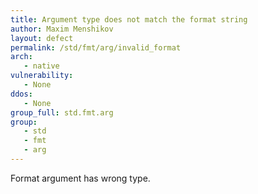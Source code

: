 ```yaml
---
title: Argument type does not match the format string
author: Maxim Menshikov
layout: defect
permalink: /std/fmt/arg/invalid_format
arch:
   - native
vulnerability:
   - None
ddos:
   - None
group_full: std.fmt.arg
group:
   - std
   - fmt
   - arg
---
```


Format argument has wrong type.
